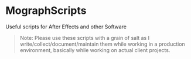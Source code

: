 # MographScripts
Useful scripts for After Effects and other Software

> Note: Please use these scripts with a grain of salt as I write/collect/document/maintain them while working in a production environment, basically while working on actual client projects.
